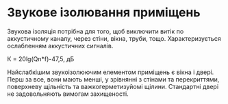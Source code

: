 # Звукове ізолювання приміщень

Звукова ізоляція потрібна для того, щоб виключити витік по аккустичному каналу,
через стіни, вікна, труби, тощо.
Характеризується ослабленням аккустичних сигналів.

К = 20lg(Qn*f)-47,5, дБ

Найслабкішим звукоізолюючим елементом приміщень є вікна і двері. Перш за все, вони
мають менші, у зрівнянні з стінами та перекриттями, поверхневу щільність та
важкогерметизуйомі щілини. Стандартні двері не задовольняють вимогам захищеності.
